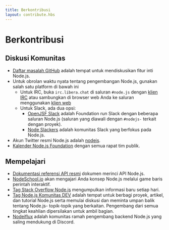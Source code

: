 ```yaml
---
title: Berkontribusi
layout: contribute.hbs
---
```


# Berkontribusi

## Diskusi Komunitas

* [Daftar masalah GitHub](https://github.com/nodejs/node/issues) adalah tempat untuk mendiskusikan fitur inti Node.js.
* Untuk obrolan waktu nyata tentang pengembangan Node.js, gunakan salah satu platform di bawah ini
  * Untuk IRC, buka `irc.libera.chat` di saluran `#node.js` dengan [klien IRC](https://en.wikipedia.org/wiki/Comparison_of_Internet_Relay_Chat_clients) atau sambungkan di browser web Anda ke saluran menggunakan [klien web](https://kiwiirc.com/nextclient/)
  * Untuk Slack, ada dua opsi:
    * [OpenJSF Slack](https://slack-invite.openjsf.org/) adalah Foundation run Slack dengan beberapa saluran Node.js (saluran yang diawali dengan `#nodejs-` terkait dengan proyek).
    * [Node Slackers](https://www.nodeslackers.com/) adalah komunitas Slack yang berfokus pada Node.js.
* Akun Twitter resmi Node.js adalah [nodejs](https://twitter.com/nodejs).
* [Kalender Node.js Foundation](https://nodejs.org/calendar) dengan semua rapat tim publik.

## Mempelajari

* [Dokumentasi referensi API resmi](https://nodejs.org/api/) dokumen merinci API Node.js.
* [NodeSchool.io](https://nodeschool.io/) akan mengajari Anda konsep Node.js melalui game baris perintah interaktif.
* [Tag Stack Overflow Node.js](https://stackoverflow.com/questions/tagged/node.js) mengumpulkan informasi baru setiap hari.
* [Tag Node.js Komunitas DEV](https://dev.to/t/node) adalah tempat untuk berbagi proyek, artikel, dan tutorial Node.js serta memulai diskusi dan meminta umpan balik tentang Node.js- topik-topik yang berkaitan. Pengembang dari semua tingkat keahlian dipersilakan untuk ambil bagian.
* [Nodeiflux](https://discordapp.com/invite/vUsrbjd) adalah komunitas ramah pengembang backend Node.js yang saling mendukung di Discord.

